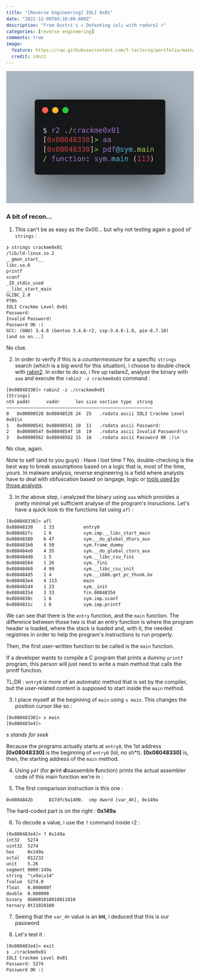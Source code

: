 ```yaml
---
title: "[Reverse Engineering] IOLI 0x01"
date: "2021-12-09T03:10:00.000Z"
description: "From Dustri's « Defeating ioli with radare2 »"
categories: [reverse engineering]
comments: true
image:
  feature: https://raw.githubusercontent.com/t-leclercq/portfolio/main/content/assets/1.png?token=GHSAT0AAAAAABQQAU32ASGICYTZXD7XVMSUYSZOUPA
  credit: z4nzi
---
```


![Second one...](https://raw.githubusercontent.com/t-leclercq/portfolio/main/content/assets/1.png?token=GHSAT0AAAAAABQQAU32ASGICYTZXD7XVMSUYSZOUPA)

### A bit of recon...

1. This can't be as easy as the 0x00... but why not testing again a good ol' `strings` :

```
❯ strings crackme0x01
/lib/ld-linux.so.2
__gmon_start__
libc.so.6
printf
scanf
_IO_stdin_used
__libc_start_main
GLIBC_2.0
PTRh
IOLI Crackme Level 0x01
Password: 
Invalid Password!
Password OK :)
GCC: (GNU) 3.4.6 (Gentoo 3.4.6-r2, ssp-3.4.6-1.0, pie-8.7.10)
[and so on...]
```

No clue.

2. In order to verify if this is a *countermeasure* for a specific `strings` search (which is a big word for this situation), i choose to double check with [rabin2](https://book.rada.re/tools/rabin2/strings.html). In order to do so, i fire up radare2, analyse the binary with `aaa` and execute the `rabin2 -z crackme0x01` command :

```
[0x08048330]> rabin2 -z ./crackme0x01
[Strings]
nth paddr      vaddr      len size section type  string
―――――――――――――――――――――――――――――――――――――――――――――――――――――――
0   0x00000528 0x08048528 24  25   .rodata ascii IOLI Crackme Level 0x01\n
1   0x00000541 0x08048541 10  11   .rodata ascii Password: 
2   0x0000054f 0x0804854f 18  19   .rodata ascii Invalid Password!\n
3   0x00000562 0x08048562 15  16   .rodata ascii Password OK :)\n
```

No clue, again.

Note to self (and to you guys) : Have i lost time ? No, double-checking is the best way to break assumptions based on a logic that is, most of the time, yours. In malware analysis, reverse engineering is a field where analysts have to deal with obfuscation based on langage, logic or [tools used by those analysts](https://www.appsealing.com/code-obfuscation/).

3. In the above step, i analyzed the binary using `aaa` which provides a pretty minimal yet sufficient analyse of the program's insructions. Let's have a quick look to the functions list using `afl` :

```
[0x08048330]> afl
0x08048330    1 33           entry0
0x080482fc    1 6            sym.imp.__libc_start_main
0x08048380    6 47           sym.__do_global_dtors_aux
0x080483b0    4 50           sym.frame_dummy
0x080484e0    4 35           sym.__do_global_ctors_aux
0x080484d0    1 5            sym.__libc_csu_fini
0x08048504    1 26           sym._fini
0x08048460    4 99           sym.__libc_csu_init
0x080484d5    1 4            sym.__i686.get_pc_thunk.bx
0x080483e4    4 113          main
0x080482d4    1 23           sym._init
0x08048354    3 33           fcn.08048354
0x0804830c    1 6            sym.imp.scanf
0x0804831c    1 6            sym.imp.printf
```

We can see that there is the `entry` function, and the `main` function.
The difference between those two is that an entry function is where the program header is loaded, where the stack is loaded and, with it, the needed registries in order to help the program's instructions to run properly.

Then, the first user-written function to be called is the `main` function.

If a developer wants to compile a C program that prints a dummy `printf` program, this person will just need to write a main method that calls the printf function.

TL;DR : `entry0` is more of an automatic method that is set by the compiler, but the user-related content is supposed to start inside the `main` method.

3. I place myself at the beginning of `main` using `s main`. This changes the position cursor like so :

```
[0x08048330]> s main
[0x080483e4]>
```
*s stands for seek*

Because the programs actually starts at `entry0`, the 1st address **[0x08048330]** is the beginning of `entry0` (lol, no sh*t).
**[0x08048330]**  is, then, the starting address of the `main` method.

4. Using `pdf` (for **p**rint **d**isassemble **f**unction) prints the actual assembler code of this main function we're in :

5. The first comparison instruction is this one :
```
0x0804842b      817dfc9a1400.  cmp dword [var_4h], 0x149a
```

The hard-coded part is on the right : **0x149a**

6. To decode a value, i use the `?` command inside r2 :

```
[0x080483e4]> ? 0x149a
int32   5274
uint32  5274
hex     0x149a
octal   012232
unit    5.2K
segment 0000:149a
string  "\x9a\x14"
fvalue  5274.0
float   0.000000f
double  0.000000
binary  0b0001010010011010
ternary 0t21020100
```

7. Seeing that the `var_4h` value is an **int**, i deduced that this is our password. 

8. Let's test it :

```
[0x080483e4]> exit
❯ ./crackme0x01
IOLI Crackme Level 0x01
Password: 5274        
Password OK :)
```